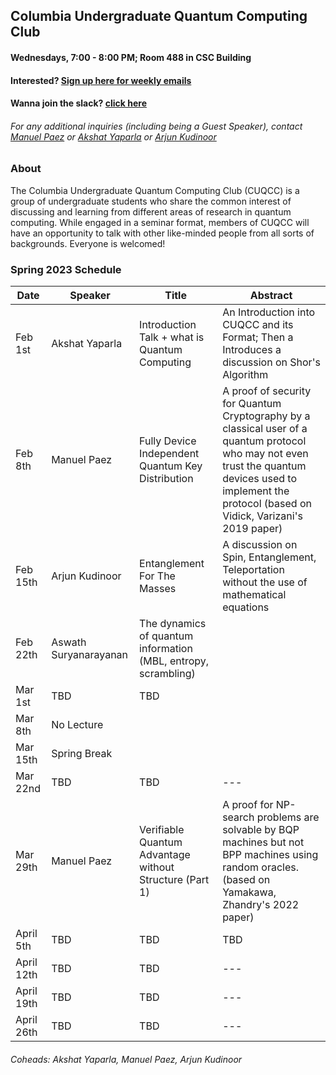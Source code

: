 ## Columbia Undergraduate Quantum Computing Club

#### Wednesdays, 7:00 - 8:00 PM; Room 488 in CSC Building
#### Interested? [Sign up here for weekly emails](https://forms.gle/4gtSTQWYxzb5cjic7)
#### Wanna join the slack? [click here](tinyurl.com/cuqccslack)
###### For any additional inquiries (including being a Guest Speaker), contact [Manuel Paez](mailto:manuel.paez@columbia.edu?subject=%5BCUQCC%5D) or [Akshat Yaparla](mailto:ay2544@columbia.edu?subject=%5BCUQCC%5D) or [Arjun Kudinoor](mailto:ask2262@columbia.edu?subject=$5BCUQCC%SD)

### About
The Columbia Undergraduate Quantum Computing Club (CUQCC) is a group of undergraduate students who share the common interest of discussing and learning from different areas of research in quantum computing. While engaged in a seminar format, members of CUQCC will have an opportunity to talk with other like-minded people from all sorts of backgrounds. Everyone is welcomed! 

### Spring 2023 Schedule 

| Date | Speaker | Title | Abstract | 
| ------------ | ------------ | ------------ | ------------ | 
| Feb 1st | Akshat Yaparla | Introduction Talk + what is Quantum Computing | An Introduction into CUQCC and its Format; Then a Introduces a discussion on Shor's Algorithm | 
| Feb 8th | Manuel Paez | Fully Device Independent Quantum Key Distribution | A proof of security for Quantum Cryptography by a classical user of a quantum protocol who may not even trust the quantum devices used to implement the protocol (based on Vidick, Varizani's 2019 paper) | 
| Feb 15th | Arjun Kudinoor | Entanglement For The Masses | A discussion on Spin, Entanglement, Teleportation without the use of mathematical equations | 
| Feb 22th | Aswath Suryanarayanan | The dynamics of quantum information (MBL, entropy, scrambling) | | 
| Mar 1st | TBD | TBD |  | 
| Mar 8th | No Lecture | | |
| Mar 15th | Spring Break | | |
| Mar 22nd | TBD | TBD | --- | 
| Mar 29th | Manuel Paez | Verifiable Quantum Advantage without Structure (Part 1) | A proof for NP-search problems are solvable by BQP machines but not BPP machines using random oracles. (based on Yamakawa, Zhandry's 2022 paper) |
| April 5th | TBD | TBD | TBD | 
| April 12th | TBD | TBD | --- | 
| April 19th | TBD | TBD | --- | 
| April 26th | TBD | TBD | --- | 

###### Coheads: Akshat Yaparla, Manuel Paez, Arjun Kudinoor
